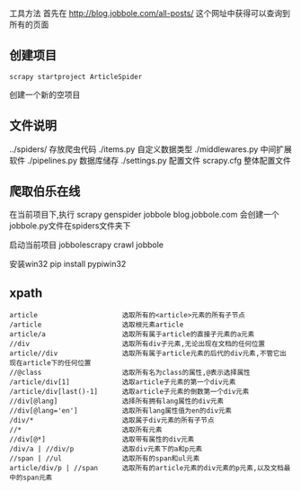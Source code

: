 工具方法
首先在 http://blog.jobbole.com/all-posts/ 这个网址中获得可以查询到所有的页面

## 创建项目 
    scrapy startproject ArticleSpider
创建一个新的空项目

## 文件说明
../spiders/             存放爬虫代码
./items.py              自定义数据类型
./middlewares.py        中间扩展软件
./pipelines.py          数据库储存
./settings.py           配置文件
scrapy.cfg              整体配置文件


## 爬取伯乐在线
在当前项目下,执行
    scrapy genspider jobbole blog.jobbole.com
会创建一个jobbole.py文件在spiders文件夹下

启动当前项目
    jobbolescrapy crawl jobbole

安装win32 
    pip install pypiwin32
    
## xpath
    article                     选取所有的<article>元素的所有子节点
    /article                    选取根元素article
    article/a                   选取所有属于article的直接子元素的a元素
    //div                       选取所有div子元素,无论出现在文档的任何位置
    article//div                选取所有属于article元素的后代的div元素,不管它出现在article下的任何位置
    //@class                    选取所有名为class的属性,@表示选择属性
    /article/div[1]             选取article子元素的第一个div元素
    /article/div[last()-1]      选取article子元素的倒数第一个div元素
    //div[@lang]                选择所有拥有lang属性的div元素
    //div[@lang='en']           选取所有lang属性值为en的div元素
    /div/*                      选取属于div元素的所有子节点
    //*                         选取所有元素
    //div[@*]                   选取带有属性的div元素
    /div/a | //div/p            选取div元素下的a和p元素
    //span | //ul               选取所有的span和ul元素    
    article/div/p | //span      选取所有的article元素的div元素的p元素,以及文档最中的span元素

